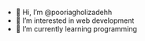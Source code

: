 - 👋 Hi, I’m @pooriagholizadehh
- 👀 I’m interested in web development
- 🌱 I’m currently learning programming

<!---
pooriagholizadehh/pooriagholizadehh is a ✨ special ✨ repository because its `README.md` (this file) appears on your GitHub profile.
You can click the Preview link to take a look at your changes.
--->
